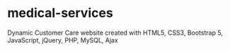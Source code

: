 # medical-services
Dynamic Customer Care website created with HTML5, CSS3, Bootstrap 5, JavaScript, jQuery, PHP, MySQL, Ajax
